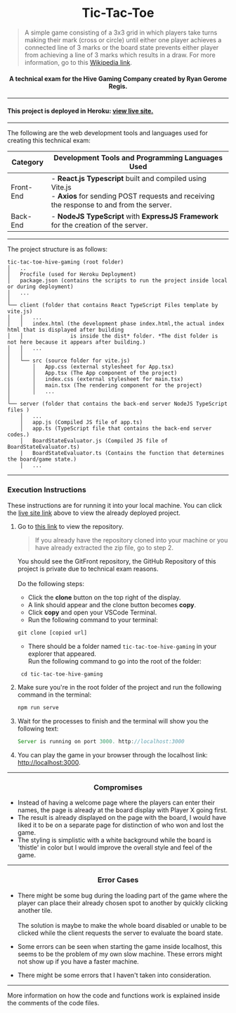 <h1 align="center">Tic-Tac-Toe</h1>

> A simple game consisting of a 3x3 grid in which players take turns making their mark (cross or circle) until either one player achieves a connected line of 3 marks or the board state prevents either player from achieving a line of 3 marks which results in a draw. For more information, go to this [Wikipedia link](https://en.wikipedia.org/wiki/Tic-tac-toe).

<h4 align="center">A technical exam for the Hive Gaming Company created by Ryan Gerome Regis.</h4>

<hr>
<h4>This project is deployed in Heroku: <a id="liveSiteLink" href="https://tic-tac-toe-hive-gaming.herokuapp.com/">view live site.</a></h4>
<hr>


The following are the web development tools and languages used for creating this technical exam:

| Category  | Development Tools and Programming Languages Used                                                                                                        |
|-----------|---------------------------------------------------------------------------------------------------------------------------------------------------------|
| Front-End | - **React.js Typescript** built and compiled using Vite.js<br> - **Axios** for sending POST requests and receiving the response to and from the server. |
| Back-End  | - **NodeJS TypeScript** with **ExpressJS Framework** for the creation of the server.                                                                                                               |

<hr>

The project structure is as follows:
```
tic-tac-toe-hive-gaming (root folder)
│   ..
│   Procfile (used for Heroku Deployment)
│   package.json (contains the scripts to run the project inside local or during deployment)
│   ...
│
└── client (folder that contains React TypeScript Files template by vite.js)
│   │   ...
│   │   index.html (the development phase index.html,the actual index html that is displayed after building
│   │               is inside the dist* folder. *The dist folder is not here because it appears after building.)
│   │   ...
│   │
│   └── src (source folder for vite.js)
│       │   App.css (external stylesheet for App.tsx)
│       │   App.tsx (The App component of the project)
│       │   index.css (external stylesheet for main.tsx)
│       │   main.tsx (The rendering component for the project)
│       │   ...   
│
└── server (folder that contains the back-end server NodeJS TypeScript files )
    │   ...
    │   app.js (Compiled JS file of app.ts)
    │   app.ts (TypeScript file that contains the back-end server codes.)
    │   BoardStateEvaluator.js (Compiled JS file of BoardStateEvaluator.ts)
    |   BoardStateEvaluator.ts (Contains the function that determines the board/game state.)
    │   ...
```
<hr>


### Execution Instructions
These instructions are for running it into your local machine. You can click the [live site link](#liveSiteLink) above to view the already deployed project.

1. Go to [this link](https://gitfront.io/r/user-2500572/2a6a86812db181e1483db0ea94ae5b9af9782ce1/tic-tac-toe-hive-gaming/) to view the repository.  
     >If you already have the repository cloned into your machine or you have already extracted the zip file, go to step 2.

    You should see the GitFront repository, the GitHub Repository of this project is private due to technical exam reasons.<br>  
    Do the following steps:
    - Click the **clone** button on the top right of the display.
    - A link should appear and the clone button becomes **copy**.
    - Click **copy** and open your VSCode Terminal.
    - Run the following command to your terminal:

    ```javascript
    git clone [copied url]
    ```
    - There should be a folder named `tic-tac-toe-hive-gaming` in your explorer that appeared. <br> Run the following command to go into the root of the folder: 
   ```javascript
    cd tic-tac-toe-hive-gaming
    ```

2. Make sure you're in the root folder of the project and run the following command in the terminal:
   ```javascript
   npm run serve
   ```
3. Wait for the processes to finish and the terminal will show you the following text:
    ```javascript
    Server is running on port 3000. http://localhost:3000
    ```
4. You can play the game in your browser through the localhost link: [http://localhost:3000](http://localhost:3000).

<hr>

<h3 align="center">Compromises</h3>

- Instead of having a welcome page where the players can enter their names, the page is already at the board display with Player X going first.
- The result is already displayed on the page with the board, I would have liked it to be on a separate page for distinction of who won and lost the game.
- The styling is simplistic with a white background while the board is 'thistle' in color but I would improve the overall style and feel of the game.

<hr>

<h3 align="center">Error Cases</h3>  

- There might be some bug during the loading part of the game where the player can place their already chosen spot to another by quickly clicking another tile. <br><br>The solution is maybe to make the whole board disabled or unable to be clicked while the client requests the server to evaluate the board state.

- Some errors can be seen when starting the game inside localhost, this seems to be the problem of my own slow machine. These errors might not show up if you have a faster machine.

- There might be some errors that I haven't taken into consideration.

<hr>

More information on how the code and functions work is explained inside the comments of the code files.




